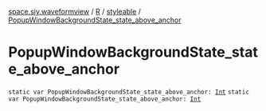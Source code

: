 [space.siy.waveformview](../../index.md) / [R](../index.md) / [styleable](index.md) / [PopupWindowBackgroundState_state_above_anchor](./-popup-window-background-state_state_above_anchor.md)

# PopupWindowBackgroundState_state_above_anchor

`static var PopupWindowBackgroundState_state_above_anchor: `[`Int`](https://kotlinlang.org/api/latest/jvm/stdlib/kotlin/-int/index.html)
`static var PopupWindowBackgroundState_state_above_anchor: `[`Int`](https://kotlinlang.org/api/latest/jvm/stdlib/kotlin/-int/index.html)